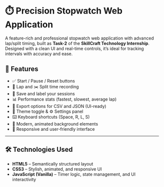 # ⏱️ Precision Stopwatch Web Application

A feature-rich and professional stopwatch web application with advanced lap/split timing, built as **Task-2** of the **SkillCraft Technology Internship**. Designed with a clean UI and real-time controls, it’s ideal for tracking intervals with accuracy and ease.


## 📌 Features
- ✅ Start / Pause / Reset buttons
- 🚩 Lap and ✂️ Split time recording
- 💾 Save and label your sessions
- 📊 Performance stats (fastest, slowest, average lap)
- 📄 Export options for CSV and JSON (UI-ready)
- 🌙 Theme toggle & ⚙️ Settings panel
- ⌨️ Keyboard shortcuts (Space, R, L, S)
- 🎨 Modern, animated background elements
- 📱 Responsive and user-friendly interface

---

## 🛠️ Technologies Used

- **HTML5** – Semantically structured layout  
- **CSS3** – Stylish, animated, and responsive UI  
- **JavaScript (Vanilla)** – Timer logic, state management, and UI interactivity


